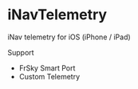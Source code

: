 # iNavTelemetry
iNav telemetry for iOS (iPhone / iPad)

Support 
- FrSky Smart Port 
- Custom Telemetry
